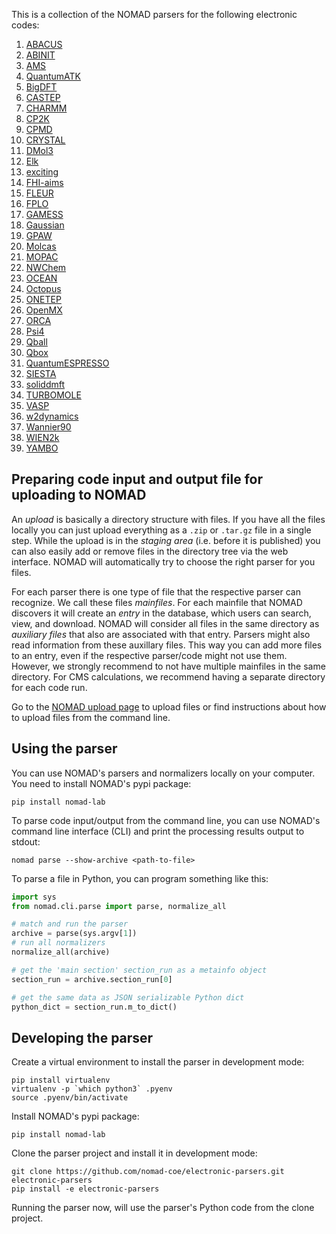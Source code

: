 This is a collection of the NOMAD parsers for the following electronic codes:

1. [ABACUS](http://abacus.ustc.edu.cn/)
2. [ABINIT](https://www.abinit.org/)
3. [AMS](https://www.scm.com)
4. [QuantumATK](https://www.synopsys.com/silicon/quantumatk.html)
5. [BigDFT](http://bigdft.org/)
6. [CASTEP](http://www.castep.org/)
7. [CHARMM](https://www.charmm.org)
8. [CP2K](https://www.cp2k.org/)
9. [CPMD](https://www.cpmd.org/)
10. [CRYSTAL](https://www.crystal.unito.it/)
11. [DMol3](http://dmol3.web.psi.ch/)
12. [Elk](http://elk.sourceforge.net/)
13. [exciting](http://exciting-code.org/)
14. [FHI-aims](https://aimsclub.fhi-berlin.mpg.de/)
15. [FLEUR](https://www.flapw.de/)
16. [FPLO](https://www.fplo.de/)
17. [GAMESS](https://www.msg.chem.iastate.edu/)
18. [Gaussian](http://gaussian.com)
19. [GPAW](https://wiki.fysik.dtu.dk/gpaw/)
20. [Molcas](http://molcas.org/)
21. [MOPAC](http://openmopac.net/)
22. [NWChem](https://nwchemgit.github.io/)
23. [OCEAN](https://feff.phys.washington.edu/OCEAN/index.html)
24. [Octopus](https://octopus-code.org/)
25. [ONETEP](https://www.onetep.org/)
26. [OpenMX](http://www.openmx-square.org/)
27. [ORCA](https://www.faccts.de/orca/)
28. [Psi4](https://psicode.org/)
29. [Qball](https://github.com/LLNL/qball)
30. [Qbox](http://qboxcode.org/)
31. [QuantumESPRESSO](http://www.quantum-espresso.org/)
32. [SIESTA](https://siesta-project.org/siesta)
33. [soliddmft](https://github.com/TRIQS/solid_dmft)
34. [TURBOMOLE](https://www.turbomole.org/)
35. [VASP](https://www.vasp.at/)
36. [w2dynamics](https://github.com/w2dynamics/w2dynamics)
37. [Wannier90](http://www.wannier.org/)
38. [WIEN2k](http://www.wien2k.at/)
39. [YAMBO](https://www.yambo-code.org/)

## Preparing code input and output file for uploading to NOMAD

An *upload* is basically a directory structure with files. If you have all the files locally
you can just upload everything as a `.zip` or `.tar.gz` file in a single step. While the upload is
in the *staging area* (i.e. before it is published) you can also easily add or remove files in the
directory tree via the web interface. NOMAD will automatically try to choose the right parser
for you files.

For each parser there is one type of file that the respective parser can recognize. We call
these files *mainfiles*. For each mainfile that NOMAD discovers it will create an *entry*
in the database, which users can search, view, and download. NOMAD will consider all files
in the same directory as *auxiliary files* that also are associated with that entry. Parsers
might also read information from these auxillary files. This way you can add more files
to an entry, even if the respective parser/code might not use them. However, we strongly
recommend to not have multiple mainfiles in the same directory. For CMS calculations, we
recommend having a separate directory for each code run.

Go to the [NOMAD upload page](https://nomad-lab.eu/prod/rae/gui/uploads) to upload files
or find instructions about how to upload files from the command line.

## Using the parser

You can use NOMAD's parsers and normalizers locally on your computer. You need to install
NOMAD's pypi package:

```
pip install nomad-lab
```

To parse code input/output from the command line, you can use NOMAD's command line
interface (CLI) and print the processing results output to stdout:

```
nomad parse --show-archive <path-to-file>
```

To parse a file in Python, you can program something like this:
```python
import sys
from nomad.cli.parse import parse, normalize_all

# match and run the parser
archive = parse(sys.argv[1])
# run all normalizers
normalize_all(archive)

# get the 'main section' section_run as a metainfo object
section_run = archive.section_run[0]

# get the same data as JSON serializable Python dict
python_dict = section_run.m_to_dict()
```

## Developing the parser

Create a virtual environment to install the parser in development mode:

```
pip install virtualenv
virtualenv -p `which python3` .pyenv
source .pyenv/bin/activate
```

Install NOMAD's pypi package:

```
pip install nomad-lab
```

Clone the parser project and install it in development mode:

```
git clone https://github.com/nomad-coe/electronic-parsers.git electronic-parsers
pip install -e electronic-parsers
```

Running the parser now, will use the parser's Python code from the clone project.
